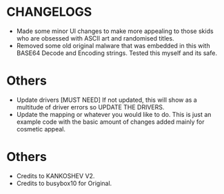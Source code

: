 # CHANGELOGS
- Made some minor UI changes to make more appealing to those skids who are obsessed with ASCII art and randomised titles.
- Removed some old original malware that was embedded in this with BASE64 Decode and Encoding strings. Tested this myself and its safe.
# Others
- Update drivers [MUST NEED] If not updated, this will show as a multitude of driver errors so UPDATE THE DRIVERS.
- Update the mapping or whatever you would like to do. This is just an example code with the basic amount of changes added mainly for cosmetic appeal.
# Others
- Credits to KANKOSHEV V2.
- Credits to busybox10 for Original.
